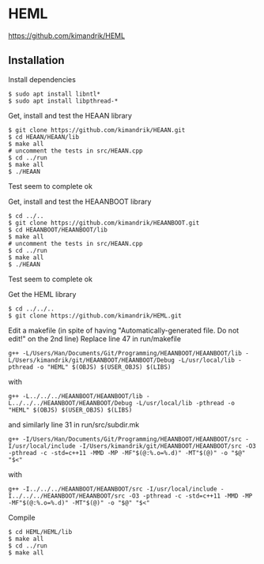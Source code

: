 # HEML
https://github.com/kimandrik/HEML

## Installation
Install dependencies
```console
$ sudo apt install libntl*
$ sudo apt install libpthread-*
```

Get, install and test the HEAAN library
```console
$ git clone https://github.com/kimandrik/HEAAN.git
$ cd HEAAN/HEAAN/lib
$ make all
# uncomment the tests in src/HEAAN.cpp
$ cd ../run
$ make all
$ ./HEAAN
```
Test seem to complete ok

Get, install and test the HEAANBOOT library
```console
$ cd ../..
$ git clone https://github.com/kimandrik/HEAANBOOT.git
$ cd HEAANBOOT/HEAANBOOT/lib
$ make all
# uncomment the tests in src/HEAAN.cpp
$ cd ../run
$ make all
$ ./HEAAN
```
Test seem to complete ok


Get the HEML library
```console
$ cd ../../..
$ git clone https://github.com/kimandrik/HEML.git
```
Edit a makefile (in spite of having "Automatically-generated file. Do not edit!" on the 2nd line)
Replace line 47 in run/makefile
```make
g++ -L/Users/Han/Documents/Git/Programming/HEAANBOOT/HEAANBOOT/lib -L/Users/kimandrik/git/HEAANBOOT/HEAANBOOT/Debug -L/usr/local/lib -pthread -o "HEML" $(OBJS) $(USER_OBJS) $(LIBS)
```

with
```make
g++ -L../../../HEAANBOOT/HEAANBOOT/lib -L../../../HEAANBOOT/HEAANBOOT/Debug -L/usr/local/lib -pthread -o "HEML" $(OBJS) $(USER_OBJS) $(LIBS)
```

and similarly line 31 in run/src/subdir.mk
```make
g++ -I/Users/Han/Documents/Git/Programming/HEAANBOOT/HEAANBOOT/src -I/usr/local/include -I/Users/kimandrik/git/HEAANBOOT/HEAANBOOT/src -O3 -pthread -c -std=c++11 -MMD -MP -MF"$(@:%.o=%.d)" -MT"$(@)" -o "$@" "$<"
```

with
```
g++ -I../../../HEAANBOOT/HEAANBOOT/src -I/usr/local/include -I../../../HEAANBOOT/HEAANBOOT/src -O3 -pthread -c -std=c++11 -MMD -MP -MF"$(@:%.o=%.d)" -MT"$(@)" -o "$@" "$<"
```
        
Compile
```console
$ cd HEML/HEML/lib
$ make all
$ cd ../run
$ make all
```





